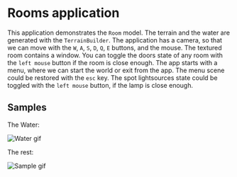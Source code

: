 # Rooms application

This application demonstrates the `Room` model. The terrain and the water are generated with the `TerrainBuilder`. The application has a camera, so that we can move with the `W`, `A`, `S`, `D`, `Q`, `E` buttons, and the mouse. The textured room contains a window. You can toggle the doors state of any room with the `left mouse` button if the room is close enough. The app starts with a menu, where we can start the world or exit from the app. The menu scene could be restored with the `esc` key. The spot lightsources state could be toggled with the `left mouse` button, if the lamp is close enough.

## Samples

The Water:

![Water gif](./sample/water_fog.gif)

The rest:

![Sample gif](./sample/sample.gif)
